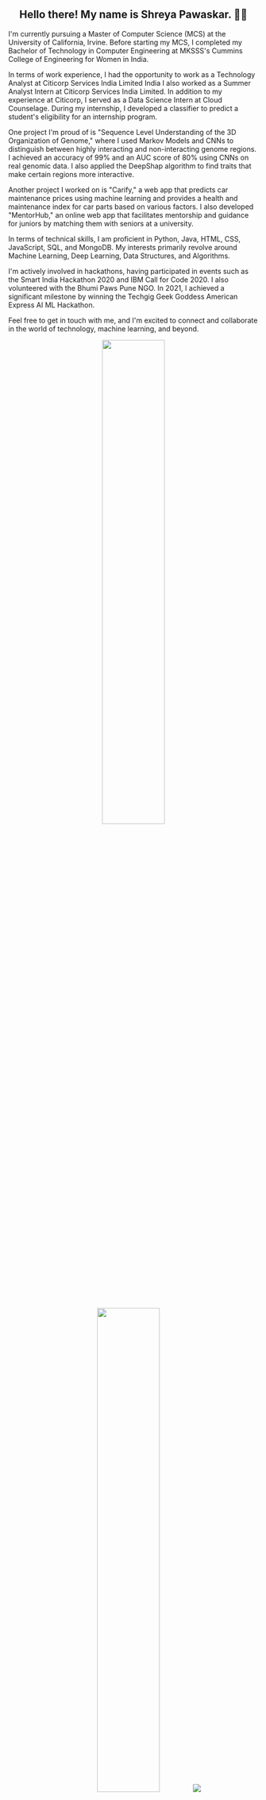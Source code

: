 <h2 align="center">Hello there! My name is Shreya Pawaskar. 👋🤓</h2>
<p align="left">
I'm currently pursuing a Master of Computer Science (MCS) at the University of California, Irvine. Before starting my MCS, I completed my Bachelor of Technology in Computer Engineering at MKSSS's Cummins College of Engineering for Women in India.

In terms of work experience, I had the opportunity to work as a Technology Analyst at Citicorp Services India Limited India
I also worked as a Summer Analyst Intern at Citicorp Services India Limited. In addition to my experience at Citicorp, I served as a Data Science Intern at Cloud Counselage. During my internship, I developed a classifier to predict a student's eligibility for an internship program.

One project I'm proud of is "Sequence Level Understanding of the 3D Organization of Genome," where I used Markov Models and CNNs to distinguish between highly interacting and non-interacting genome regions. I achieved an accuracy of 99% and an AUC score of 80% using CNNs on real genomic data. I also applied the DeepShap algorithm to find traits that make certain regions more interactive.

Another project I worked on is "Carify," a web app that predicts car maintenance prices using machine learning and provides a health and maintenance index for car parts based on various factors. I also developed "MentorHub," an online web app that facilitates mentorship and guidance for juniors by matching them with seniors at a university.

In terms of technical skills, I am proficient in Python, Java, HTML, CSS, JavaScript, SQL, and MongoDB. My interests primarily revolve around Machine Learning, Deep Learning, Data Structures, and Algorithms.

I'm actively involved in hackathons, having participated in events such as the Smart India Hackathon 2020 and IBM Call for Code 2020. I also volunteered with the Bhumi Paws Pune NGO. In 2021, I achieved a significant milestone by winning the Techgig Geek Goddess American Express AI ML Hackathon.

Feel free to get in touch with me, and I'm excited to connect and collaborate in the world of technology, machine learning, and beyond.

</p>


<p align="center">
  <img height="50%" width="auto" src ="https://github-readme-stats.vercel.app/api?username=shraiyya&show_icons=true&count_private=true&theme=darcula&hide_border=true&hide=issues,contribs&bg_color=00000000">
  <img height="50%" width="auto" src ="https://github-readme-stats.vercel.app/api/top-langs/?username=shraiyya&layout=compact&hide_border=true&theme=darcula&bg_color=00000000&langs_count=6&hide=jupyter%20notebook,tex,css,php">
  <img src ="https://github-readme-streak-stats.herokuapp.com?user=shraiyya&theme=darcula&hide_border=true&background=FFFFFF00">
  <br>
  <br>
  <a href="https://www.buymeacoffee.com/shraiyya"> <img align="center" src="https://cdn.buymeacoffee.com/buttons/v2/default-orange.png" height="50" width="210" alt="shraiyya" /></a>
</p>

<!-- <p align="center">
  <img align="left" src ="https://github-readme-stats.vercel.app/api/pin/?username=shraiyya&repo=ytdx">
  <img align="right" src ="https://github-readme-stats.vercel.app/api/pin/?username=shraiyya&repo=pixel-weather">
</p> -->


<!--
**shraiyya/shraiyya** is a ✨ _special_ ✨ repository because its `README.md` (this file) appears on your GitHub profile.

Here are some ideas to get you started:

- 🔭 I’m currently working on ...
- 🌱 I’m currently learning ...
- 👯 I’m looking to collaborate on ...
- 🤔 I’m looking for help with ...
- 💬 Ask me about ...
- 📫 How to reach me: ...
- 😄 Pronouns: ...
- ⚡ Fun fact: ...
-->
